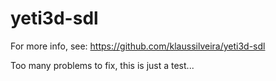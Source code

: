 # yeti3d-sdl


For more info, see: https://github.com/klaussilveira/yeti3d-sdl

Too many problems to fix, this is just a test...
